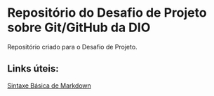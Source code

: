 # Repositório do Desafio de Projeto sobre Git/GitHub da DIO
Repositório criado para o Desafio de Projeto.

## Links úteis:
[Sintaxe Básica de Markdown](https://www.markdownguide.org/basic-syntax/)
